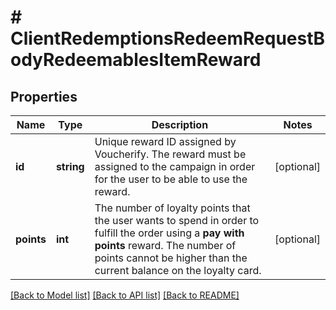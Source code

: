 # # ClientRedemptionsRedeemRequestBodyRedeemablesItemReward

## Properties

Name | Type | Description | Notes
------------ | ------------- | ------------- | -------------
**id** | **string** | Unique reward ID assigned by Voucherify. The reward must be assigned to the campaign in order for the user to be able to use the reward. | [optional]
**points** | **int** | The number of loyalty points that the user wants to spend in order to fulfill the order using a **pay with points** reward. The number of points cannot be higher than the current balance on the loyalty card. | [optional]

[[Back to Model list]](../../README.md#models) [[Back to API list]](../../README.md#endpoints) [[Back to README]](../../README.md)
